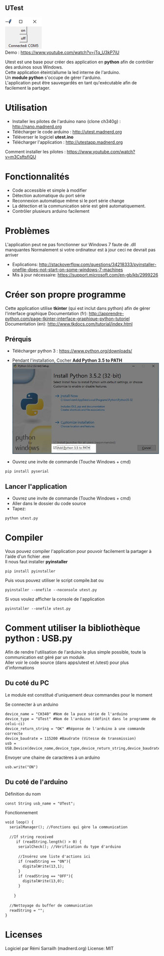 ﻿UTest
-------------------
![UTestpython app](https://github.com/pigetArduino/utest/raw/master/doc/utestapp.png)   
Demo : https://www.youtube.com/watch?v=jTq_U3kP7iU

Utest est une base pour créer des application en **python** afin de contrôler des arduinos sous Windows.   
Cette application éteint/allume la led interne de l'arduino.   
Un **module python** s'occupe de gérer l'arduino.   
L'application peut être sauvegardés en tant qu'exécutable afin de facilement la partager.

# Utilisation
* Installer les pilotes de l'arduino nano (clone ch340g)  : http://nano.madnerd.org
* Télécharger le code arduino : http://utest.madnerd.org
* Téléverser le logiciel **utest.ino**
* Télécharger l'application : http://utestapp.madnerd.org

Comment installer les pilotes : https://www.youtube.com/watch?v=m3CsftsfiQU

# Fonctionnalités
* Code accessible et simple à modifier 
* Détection automatique du port série
* Reconnexion automatique même si le port série change
* La détection et la communication série est géré automatiquement.
* Contrôler plusieurs arduino facilement

# Problèmes
L'application peut ne pas fonctionner sur Windows 7 faute de .dll manquantes
Normalement si votre ordinateur est à jour ceci ne devrait pas arriver
* Explications: http://stackoverflow.com/questions/34218333/pyinstaller-onefile-does-not-start-on-some-windows-7-machines
* Mis à jour nécessaire: https://support.microsoft.com/en-gb/kb/2999226

# Créer son propre programme
Cette application utilise **tkinter** (qui est inclut dans python) afin de gérer l'interface graphique
Documentation (fr): http://apprendre-python.com/page-tkinter-interface-graphique-python-tutoriel    
Documentation (en): http://www.tkdocs.com/tutorial/index.html

## Prérquis
* Télécharger python 3 : https://www.python.org/downloads/
* Pendant l'installation, Cocher **Add Python 3.5 to PATH**   
![Python Path](https://github.com/pigetArduino/utest/raw/master/doc/python_install_path.jpg)

* Ouvrez une invite de commande (Touche Windows + cmd)
```
pip install pyserial
```

## Lancer l'application
* Ouvrez une invite de commande (Touche Windows + cmd)
* Aller dans le dossier du code source 
* Tapez:
```
python utest.py
```

# Compiler
Vous pouvez compiler l'application pour pouvoir facilement la partager à l'aide d'un fichier .exe   
Il nous faut installer **pyinstaller**

```
pip install pyinstaller
```
Puis vous pouvez utiliser le script compile.bat ou 
```
pyinstaller --onefile --noconsole utest.py 
```
Si vous voulez afficher la console de l'application
```
pyinstaller --onefile utest.py 
```

# Comment utiliser la bibliothèque python : USB.py
Afin de rendre l'utilisation de l'arduino le plus simple possible, toute la communication est géré par un module.   
Aller voir le code source (dans apps/utest et /utest) pour plus d'informations 

## Du coté du PC
Le module est constitué d'uniquement deux commandes pour le moment

Se connecter à un arduino
```
device_name = "CH340" #Nom de la puce série de l'arduino
device_type = "UTest" #Nom de l'arduino (définit dans le programme de celui-ci)
device_return_string = "OK" #Réponse de l'arduino à une commande correcte
device_baudrate = 115200 #Baudrate (Vitesse de transmission)
usb = USB.Device(device_name,device_type,device_return_string,device_baudrate)
```

Envoyer une chaine de caractères à un arduino
```
usb.write("ON")
```

## Du coté de l'arduino
Définition du nom
```
const String usb_name = "UTest";
```

Fonctionnement 
```
void loop() {
  serialManager(); //Fonctions qui gère la communication

  //If string received
     if (readString.length() > 0) {
      serialCheck(); //Vérification du type d'arduino

      //Insérez une liste d'actions ici
      if (readString == "ON"){
        digitalWrite(13,1);
      }
      if (readString == "OFF"){
        digitalWrite(13,0);
      }
      
    }

  //Nettoyage du buffer de communication
  readString = "";
}
```

# Licenses
Logiciel par Rémi Sarrailh (madnerd.org)
License: MIT
